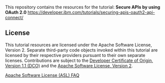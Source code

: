 This repository contains the resources for the tutorial:
**Secure APIs by using OAuth 2.0**
https://developer.ibm.com/tutorials/securing-apis-oauth2-api-connect/

<!-- keep this -->
## License

This tutorial resources are licensed under the Apache Software License, Version 2. Separate third-party code objects invoked within this tutorial are licensed by their respective providers pursuant to their own separate licenses. Contributions are subject to the [Developer Certificate of Origin, Version 1.1 (DCO)](https://developercertificate.org/) and the [Apache Software License, Version 2](https://www.apache.org/licenses/LICENSE-2.0.txt).

[Apache Software License (ASL) FAQ](https://www.apache.org/foundation/license-faq.html#WhatDoesItMEAN)

